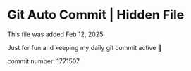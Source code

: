 # Git Auto Commit | Hidden File

This file was added Feb 12, 2025

Just for fun and keeping my daily git commit active 🤪

commit number: 1771507
